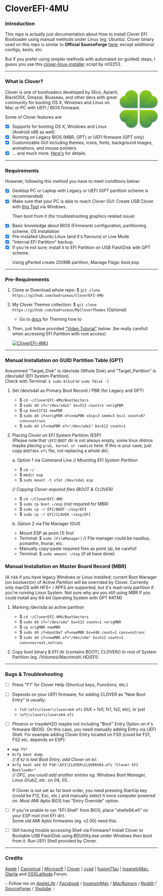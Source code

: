 # CloverEFI-4MU
### Introduction
This repo is actually just documentation about How to install Clover EFI Bootloader using manual methods under Linux (eg. Ubuntu). Clover binary used on this repo is similar to <b>Official SourceForge</b> [here](https://sourceforge.net/projects/cloverefiboot/files/Bootable_ISO/); except additional configs, kexts, etc.
 
But if you prefer using simpler methods with automated (or guided) steps, I guess you use this [clover-linux-installer](https://github.com/m13253/clover-linux-installer) script by m13253.

--------------------------------------------------------------------------------------------

### What is Clover?
<img src="/img/CloverEFI-Bootloader.png?raw=true" alt="Clover EFI Bootloader" align="right">

Clover is one of bootloaders developed by Slice, Apianti, BlackOSX, Dmazar, Blusseau, and other devs with great community for booting OS X, Windows and Linux on Mac or PC with UEFI / BIOS firmware.
 
Some of Clover features are:
- [x] Supports for booting OS X, Windows and Linux (Android x86 as well)
- [x] Running on Legacy BIOS (MBR, GPT) or UEFI firmware (GPT only)
- [x] Customizable GUI including themes, icons, fonts, background images, animations, and mouse pointers.
- [x] ... and much more. [Here's](https://sourceforge.net/projects/cloverefiboot/) for details.

--------------------------------------------------------------------------------------------

### Requirements
However, following this method you have to meet conditions below:
- [x] Desktop PC or Laptop with Legacy or UEFI (GPT partition scheme is recommended)
- [x] Make sure that your PC is able to reach Clover GUI:
      Create USB Clover with [this Tool](http://cvad-mac.narod.ru/index/bootdiskutility_exe/0-5) via Windows.
   <p>Then boot from it (for troubleshooting graphics related issue)
- [x] Basic knowledge about BIOS (Firmware) configuration, partitioning scheme, OS Installation
- [x] Pre-installed Ubuntu Linux (and it's flavours) or Live Mode
- [x] "Internal EFI Partition" backup.
- [x] If you're not sure; install it to EFI Partition on USB FlashDisk with GPT scheme.
   <p>Using gParted create 200MB partition, Manage Flags: boot,esp.

--------------------------------------------------------------------------------------------

### Pre-Requirements
1. Clone or Download whole repo: $ `git clone https://github.com/badruzeus/CloverEFI-4MU`
2. My Clover Themes collection: $ `git clone https://github.com/badruzeus/MyCloverThemes` (Optional)
   - Go to [docs](https://github.com/badruzeus/CloverEFI-4MU/blob/master/docs/How-to-use-Clover-Themes.txt) for Theming how to
3. Then, just follow provided ["Video Tutorial"](https://www.youtube.com/watch?v=YPWWinxwOcY) below: (be really carefull when accessing EFI Partition with root access)
 
   [![CloverEFI-4MU](https://github.com/badruzeus/CloverEFI-4MU/raw/master/img/CloverEFI-4MU.png)](https://www.youtube.com/watch?v=YPWWinxwOcY)

--------------------------------------------------------------------------------------------

### Manual Installation on GUID Partition Table (GPT)
Assummed "Target_Disk" is /dev/sda (Whole Disk) and "Target_Partition" is /dev/sda1 (EFI System Partition).
<br>Check with Terminal: `$ sudo blkid` or `sudo fdisk -l`<br/>
 
1. Set /dev/sda1 as Primary Boot Record / PBR (for Legacy and GPT)
	- $ `cd ~/CloverEFI-4MU/BootSectors`
	- $ `sudo dd if="/dev/sda1" bs=512 count=1 >origPBR`
	- $ `cp boot1f32 newPBR`
	- $ `sudo dd if=origPBR of=newPBR skip=3 seek=3 bs=1 count=87 conv=notrunc`
	- $ `sudo dd if=newPBR of="/dev/sda1" bs=512 count=1`
 
2. Placing Clover on EFI System Partition (ESP)
   <br>(Please note that `\EFI\BOOT` dir is not always empty, some linux distros maybe placing `grub, kernel or ramdisk` here. If this is your case, just copy `BOOTX64.efi` file, not replacing a whole dir).<br/>
 
	a. Option 1 via Command Line
	// <i>Mounting EFI System Partition</i><br/>
	- $ `cd ~/`
	- $ `mkdir esp`
	- $ `sudo mount -t vfat /dev/sda1 esp`
 
	// <i>Copying Clover required files (BOOT & CLOVER)</i>
	- $ `cd ~/CloverEFI-4MU`
	- $ `sudo cp boot ~/esp` (not required for MBR)
	- $ `sudo cp -r EFI/BOOT ~/esp/EFI`
	- $ `sudo cp -r EFI/CLOVER ~/esp/EFI`
 
	b. Option 2 via File Manager (GUI)
	- Mount ESP as point (1) first
	- Terminal: $ `sudo [FileManager]` // File manager could be nautilus, pcmanfm, thunar, etc.
	- Manually copy-paste required files as point (a), be careful!
	- Terminal: $ `sudo umount ~/esp` (if all have done).
 
### Manual Installation on Master Board Record (MBR)
(A risk if you have legacy Windows or Linux installed; current Boot Manager (on bootsector) of Active Partition will be overrided by Clover. Currently only macOS with HFS+ / APFS are supported, but it's read-only partition if you're running Linux System. Not sure why are you still using MBR If you could install any 64-bit Operating System with GPT #ATM)
 
1. Marking /dev/sda as active partition
	- $ `cd ~/CloverEFI-4MU/BootSectors`
	- $ `sudo dd if="/dev/sda" bs=512 count=1 >origMBR`
	- $ `cp origMBR newMBR`
	- $ `sudo dd if=boot0af of=newMBR bs=440 count=1 conv=notrunc`
	- $ `sudo dd if=newMBR of="/dev/sda" bs=512 count=1 conv=nocreat,notrunc`
 
2. Copy boot binary & EFI dir (contains BOOT/, CLOVER/) to root of System Partition (eg. /Volumes/Macintosh\ HD/EFI).

--------------------------------------------------------------------------------------------

### Bugs & Troubleshooting
- [ ] Press "F1" for Clover Help (Shortcut keys, Functions, etc.)
- [ ] Depends on your UEFI firmware, for adding CLOVER as "New Boot Entry" is usually:
   - `fsX:\efi\clover\cloverx64.efi` (fsX = fs0, fs1, fs2, etc), or just
   - `\efi\clover\cloverx64.efi`

- [ ] Phoenix or InsydeH2O maybe not including "Boot" Entry Option on it's firmware (BIOS). On this case, you need manually adding Entry via UEFI Shell. For example adding Clover Entry located on FS0 (could be FS1, FS2 etc. depends on ESP):
- `map FS*`
- `bcfg boot dump`
<br><i>// If `02` is last Boot Entry, add Clover on `03`:</i><br/>
- `bcfg boot add 03 FS0:\EFI\CLOVER\CLOVERX64.efi "Clover EFI Bootloader"`
<br> <i>// OFC, you could add another entries eg. Windows Boot Manager, Linux Grub2, etc. on 04, 05..</i><br/>
<br> If Clover is not set as 1st boot order, you need pressing StartUp key (could be F12, Esc, etc.) and manually select it once computer powered on. Most AMI Aptio BIOS has "Entry Override" option.<br/>

- [ ] If you're unable to run "EFI Shell" from BIOS, place "shellx64.efi" on your ESP root (not EFI dir).
<br>Some old AMI Aptio firmwares (eg. v2.00) need this.<br/>

- [ ] Still having trouble accessing Shell via Firmware? Install Clover to Bootable USB FlashDisk using BDUtility.exe under Windows then boot from it. Run UEFI Shell provided by Clover.

--------------------------------------------------------------------------------------------

### Credits
[Apple](https://www.apple.com) | [Canonical](https://www.ubuntu.com) | [Microsoft](https://www.microsoft.com/en-us/windows) | [Clover](https://sourceforge.net/projects/cloverefiboot) | [cvad](http://cvad-mac.narod.ru/index/bootdiskutility_exe/0-5) | [fusion71au](http://www.insanelymac.com/forum/topic/310038-manually-install-clover-and-configure-boot-priority-with-easyuefi-in-windows/#entry2200235) | [InsanelyMac](https://www.insanelymac.com/forum), [Olarila](http://olarila.com/forum) and [OSXLatitude](https://osxlatitude.com/forums) Forum.
 
 
:: <i>Follow me on [AppleLife](https://www.applelife.ru/members/badruzeus.112558/) / [Facebook](https://fb.com/badruzeus) / [InsanelyMac](https://www.insanelymac.com/forum/profile/826765-badruzeus) / [MacRumors](https://forums.macrumors.com/members/badruzeus.1133819/) /  [Reddit](https://www.reddit.com/user/Badruzeus) / [SourceForge](https://sourceforge.net/u/badruzeus/profile) / [Youtube](https://www.youtube.com/channel/UCM2mZ2r2Gy914X-3N18b6qA)</i> ::
